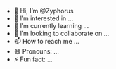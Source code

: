 - 👋 Hi, I’m @Zyphorus
- 👀 I’m interested in ...
- 🌱 I’m currently learning ...
- 💞️ I’m looking to collaborate on ...
- 📫 How to reach me ...
- 😄 Pronouns: ...
- ⚡ Fun fact: ...

<!---
Zyphorus/Zyphorus is a ✨ special ✨ repository because its `README.md` (this file) appears on your GitHub profile.
You can click the Preview link to take a look at your changes.
--->
